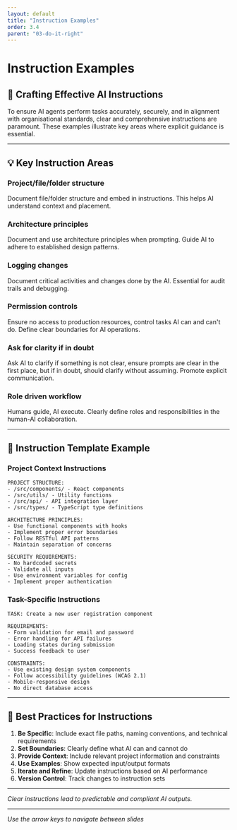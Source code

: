 ```yaml
---
layout: default
title: "Instruction Examples"
order: 3.4
parent: "03-do-it-right"
---
```


# Instruction Examples

## 📝 Crafting Effective AI Instructions

To ensure AI agents perform tasks accurately, securely, and in alignment with organisational standards, clear and comprehensive instructions are paramount. These examples illustrate key areas where explicit guidance is essential.

---

## 💡 Key Instruction Areas

<div class="instruction-examples-grid">
    <div class="instruction-card">
        <h3>Project/file/folder structure</h3>
        <p>Document file/folder structure and embed in instructions. This helps AI understand context and placement.</p>
    </div>
    <div class="instruction-card">
        <h3>Architecture principles</h3>
        <p>Document and use architecture principles when prompting. Guide AI to adhere to established design patterns.</p>
    </div>
    <div class="instruction-card">
        <h3>Logging changes</h3>
        <p>Document critical activities and changes done by the AI. Essential for audit trails and debugging.</p>
    </div>
    <div class="instruction-card">
        <h3>Permission controls</h3>
        <p>Ensure no access to production resources, control tasks AI can and can't do. Define clear boundaries for AI operations.</p>
    </div>
    <div class="instruction-card">
        <h3>Ask for clarity if in doubt</h3>
        <p>Ask AI to clarify if something is not clear, ensure prompts are clear in the first place, but if in doubt, should clarify without assuming. Promote explicit communication.</p>
    </div>
    <div class="instruction-card">
        <h3>Role driven workflow</h3>
        <p>Humans guide, AI execute. Clearly define roles and responsibilities in the human-AI collaboration.</p>
    </div>
</div>

---

## 🎯 Instruction Template Example

### **Project Context Instructions**
```
PROJECT STRUCTURE:
- /src/components/ - React components
- /src/utils/ - Utility functions
- /src/api/ - API integration layer
- /src/types/ - TypeScript type definitions

ARCHITECTURE PRINCIPLES:
- Use functional components with hooks
- Implement proper error boundaries
- Follow RESTful API patterns
- Maintain separation of concerns

SECURITY REQUIREMENTS:
- No hardcoded secrets
- Validate all inputs
- Use environment variables for config
- Implement proper authentication
```

### **Task-Specific Instructions**
```
TASK: Create a new user registration component

REQUIREMENTS:
- Form validation for email and password
- Error handling for API failures
- Loading states during submission
- Success feedback to user

CONSTRAINTS:
- Use existing design system components
- Follow accessibility guidelines (WCAG 2.1)
- Mobile-responsive design
- No direct database access
```

---

## 🔧 Best Practices for Instructions

1. **Be Specific**: Include exact file paths, naming conventions, and technical requirements
2. **Set Boundaries**: Clearly define what AI can and cannot do
3. **Provide Context**: Include relevant project information and constraints
4. **Use Examples**: Show expected input/output formats
5. **Iterate and Refine**: Update instructions based on AI performance
6. **Version Control**: Track changes to instruction sets

---

*Clear instructions lead to predictable and compliant AI outputs.*

---

*Use the arrow keys to navigate between slides*
